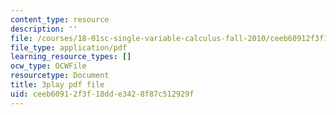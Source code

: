 ```yaml
---
content_type: resource
description: ''
file: /courses/18-01sc-single-variable-calculus-fall-2010/ceeb60912f3f18dde3428f87c512929f_e4cURLXGjrM.pdf
file_type: application/pdf
learning_resource_types: []
ocw_type: OCWFile
resourcetype: Document
title: 3play pdf file
uid: ceeb6091-2f3f-18dd-e342-8f87c512929f
---
```

